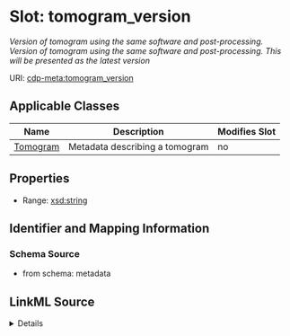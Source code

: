 # Slot: tomogram_version


_Version of tomogram using the same software and post-processing. Version of tomogram using the same software and post-processing. This will be presented as the latest version_



URI: [cdp-meta:tomogram_version](metadatatomogram_version)



<!-- no inheritance hierarchy -->




## Applicable Classes

| Name | Description | Modifies Slot |
| --- | --- | --- |
[Tomogram](Tomogram.md) | Metadata describing a tomogram |  no  |







## Properties

* Range: [xsd:string](http://www.w3.org/2001/XMLSchema#string)





## Identifier and Mapping Information







### Schema Source


* from schema: metadata




## LinkML Source

<details>
```yaml
name: tomogram_version
description: Version of tomogram using the same software and post-processing. Version
  of tomogram using the same software and post-processing. This will be presented
  as the latest version
from_schema: metadata
exact_mappings:
- cdp-common:tomogram_version
rank: 1000
alias: tomogram_version
owner: Tomogram
domain_of:
- Tomogram
range: string
inlined: true
inlined_as_list: true

```
</details>